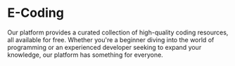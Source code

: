 # E-Coding
Our platform provides a curated collection of high-quality coding resources, all available for free. Whether you're a beginner diving into the world of programming or an experienced developer seeking to expand your knowledge, our platform has something for everyone.
